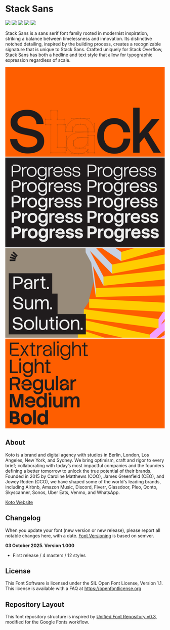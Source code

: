 # Stack Sans

[![][Fontspector]](https://googlefonts.github.io/googlefonts-project-template/fontspector/fontspector-report.html)
[![][OpenType]](https://googlefonts.github.io/googlefonts-project-template/fontspector/fontspector-report.html)
[![][Universal]](https://googlefonts.github.io/googlefonts-project-template/fontspector/fontspector-report.html)
[![][Google Fonts]](https://googlefonts.github.io/googlefonts-project-template/fontspector/fontspector-report.html)
[![][Glyphset]](https://googlefonts.github.io/googlefonts-project-template/fontspector/fontspector-report.html)

[Fontspector]: https://img.shields.io/endpoint?url=https%3A%2F%2Fgooglefonts.github.io%2Fgooglefonts-project-template%2Fbadges%2FFontspectorQA.json
[OpenType]: https://img.shields.io/endpoint?url=https%3A%2F%2Fgooglefonts.github.io%2Fgooglefonts-project-template%2Fbadges%2FOpentypeSpecificationChecks.json
[Universal]: https://img.shields.io/endpoint?url=https%3A%2F%2Fgooglefonts.github.io%2Fgooglefonts-project-template%2Fbadges%2FUniversalProfileChecks.json
[Google Fonts]: https://img.shields.io/endpoint?url=https%3A%2F%2Fgooglefonts.github.io%2Fgooglefonts-project-template%2Fbadges%2FFontFileChecks.json
[Outline Correctness]: https://img.shields.io/endpoint?url=https%3A%2F%2Fgooglefonts.github.io%2Fgooglefonts-project-template%2Fbadges%2FOutlineCorrectnessChecks.json
[Glyphset]: https://img.shields.io/endpoint?url=https%3A%2F%2Fgooglefonts.github.io%2Fgooglefonts-project-template%2Fbadges%2FGlyphsetChecks.json

Stack Sans is a sans serif font family rooted in modernist inspiration, striking a balance between timelessness and innovation. Its distinctive notched detailing, inspired by the building process, creates a recognizable signature that is unique to Stack Sans. Crafted uniquely for Stack Overflow, Stack Sans has both a hedline and text style that allow for typographic expression regardless of scale.

![Sample Image](documentation/stacksans01.jpg)
![Sample Image](documentation/stacksans02.jpg)
![Sample Image](documentation/stacksans03.jpg)
![Sample Image](documentation/stacksans04.jpg)

## About

Koto is a brand and digital agency with studios in Berlin, London, Los Angeles, New York, and Sydney. We bring optimism, craft and rigor to every brief; collaborating with today’s most impactful companies and the founders defining a better tomorrow to unlock the true potential of their brands. Founded in 2015 by Caroline Matthews (COO), James Greenfield (CEO), and Jowey Roden (CCO), we have shaped some of the world's leading brands, including Airbnb, Amazon Music, Discord, Fiverr, Glassdoor, Pleo, Qonto, Skyscanner, Sonos, Uber Eats, Venmo, and WhatsApp.

[Koto Website](https://koto.studio/)

## Changelog

When you update your font (new version or new release), please report all notable changes here, with a date.
[Font Versioning](https://github.com/googlefonts/gf-docs/tree/main/Spec#font-versioning) is based on semver.

**03 October 2025. Version 1.000**

- First release / 4 masters / 12 styles

## License

This Font Software is licensed under the SIL Open Font License, Version 1.1.
This license is available with a FAQ at https://openfontlicense.org

## Repository Layout

This font repository structure is inspired by [Unified Font Repository v0.3](https://github.com/unified-font-repository/Unified-Font-Repository), modified for the Google Fonts workflow.
